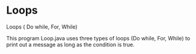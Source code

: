 # Loops
Loops ( Do while, For, While)

This program Loop.java uses three types of loops (Do while, For, While)
to print out a message as long as the condition is true.
